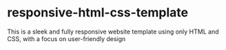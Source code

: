 # responsive-html-css-template
This is a sleek and fully responsive website template using only HTML and CSS, with a focus on user-friendly design
